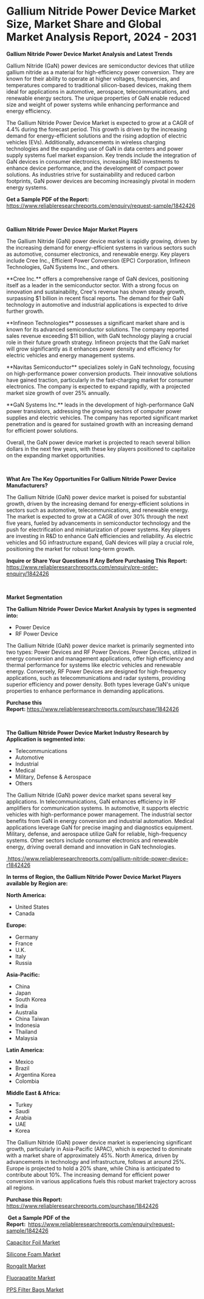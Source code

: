 <p><h1>Gallium Nitride Power Device Market Size, Market Share and Global Market Analysis Report, 2024 - 2031</h1></p><p><strong>Gallium Nitride Power Device Market Analysis and Latest Trends</strong></p>
<p><p>Gallium Nitride (GaN) power devices are semiconductor devices that utilize gallium nitride as a material for high-efficiency power conversion. They are known for their ability to operate at higher voltages, frequencies, and temperatures compared to traditional silicon-based devices, making them ideal for applications in automotive, aerospace, telecommunications, and renewable energy sectors. The unique properties of GaN enable reduced size and weight of power systems while enhancing performance and energy efficiency.</p><p>The Gallium Nitride Power Device Market is expected to grow at a CAGR of 4.4% during the forecast period. This growth is driven by the increasing demand for energy-efficient solutions and the rising adoption of electric vehicles (EVs). Additionally, advancements in wireless charging technologies and the expanding use of GaN in data centers and power supply systems fuel market expansion. Key trends include the integration of GaN devices in consumer electronics, increasing R&D investments to enhance device performance, and the development of compact power solutions. As industries strive for sustainability and reduced carbon footprints, GaN power devices are becoming increasingly pivotal in modern energy systems.</p></p>
<p><strong>Get a Sample PDF of the Report:&nbsp;</strong> <a href="https://www.reliableresearchreports.com/enquiry/request-sample/1842426?utm_campaign=1424&utm_medium=2&utm_source=Github&utm_content=ia&utm_term=16102024&utm_id=gallium-nitride-power-device">https://www.reliableresearchreports.com/enquiry/request-sample/1842426</a></p>
<p>&nbsp;</p>
<p><strong>Gallium Nitride Power Device Major Market Players</strong></p>
<p><p>The Gallium Nitride (GaN) power device market is rapidly growing, driven by the increasing demand for energy-efficient systems in various sectors such as automotive, consumer electronics, and renewable energy. Key players include Cree Inc., Efficient Power Conversion (EPC) Corporation, Infineon Technologies, GaN Systems Inc., and others.</p><p>**Cree Inc.** offers a comprehensive range of GaN devices, positioning itself as a leader in the semiconductor sector. With a strong focus on innovation and sustainability, Cree's revenue has shown steady growth, surpassing $1 billion in recent fiscal reports. The demand for their GaN technology in automotive and industrial applications is expected to drive further growth.</p><p>**Infineon Technologies** possesses a significant market share and is known for its advanced semiconductor solutions. The company reported sales revenue exceeding $11 billion, with GaN technology playing a crucial role in their future growth strategy. Infineon projects that the GaN market will grow significantly as it enhances power density and efficiency for electric vehicles and energy management systems.</p><p>**Navitas Semiconductor** specializes solely in GaN technology, focusing on high-performance power conversion products. Their innovative solutions have gained traction, particularly in the fast-charging market for consumer electronics. The company is expected to expand rapidly, with a projected market size growth of over 25% annually.</p><p>**GaN Systems Inc.** leads in the development of high-performance GaN power transistors, addressing the growing sectors of computer power supplies and electric vehicles. The company has reported significant market penetration and is geared for sustained growth with an increasing demand for efficient power solutions.</p><p>Overall, the GaN power device market is projected to reach several billion dollars in the next few years, with these key players positioned to capitalize on the expanding market opportunities.</p></p>
<p>&nbsp;</p>
<p><strong>What Are The Key Opportunities For Gallium Nitride Power Device Manufacturers?</strong></p>
<p><p>The Gallium Nitride (GaN) power device market is poised for substantial growth, driven by the increasing demand for energy-efficient solutions in sectors such as automotive, telecommunications, and renewable energy. The market is expected to grow at a CAGR of over 30% through the next five years, fueled by advancements in semiconductor technology and the push for electrification and miniaturization of power systems. Key players are investing in R&D to enhance GaN efficiencies and reliability. As electric vehicles and 5G infrastructure expand, GaN devices will play a crucial role, positioning the market for robust long-term growth.</p></p>
<p><strong>Inquire or Share Your Questions If Any Before Purchasing This Report:</strong> <a href="https://www.reliableresearchreports.com/enquiry/pre-order-enquiry/1842426?utm_campaign=1424&utm_medium=2&utm_source=Github&utm_content=ia&utm_term=16102024&utm_id=gallium-nitride-power-device">https://www.reliableresearchreports.com/enquiry/pre-order-enquiry/1842426</a></p>
<p>&nbsp;</p>
<p><strong>Market Segmentation</strong></p>
<p><strong>The Gallium Nitride Power Device Market Analysis by types is segmented into:</strong></p>
<p><ul><li>Power Device</li><li>RF Power Device</li></ul></p>
<p><p>The Gallium Nitride (GaN) power device market is primarily segmented into two types: Power Devices and RF Power Devices. Power Devices, utilized in energy conversion and management applications, offer high efficiency and thermal performance for systems like electric vehicles and renewable energy. Conversely, RF Power Devices are designed for high-frequency applications, such as telecommunications and radar systems, providing superior efficiency and power density. Both types leverage GaN's unique properties to enhance performance in demanding applications.</p></p>
<p><strong>Purchase this Report:&nbsp;</strong><a href="https://www.reliableresearchreports.com/purchase/1842426?utm_campaign=1424&utm_medium=2&utm_source=Github&utm_content=ia&utm_term=16102024&utm_id=gallium-nitride-power-device">https://www.reliableresearchreports.com/purchase/1842426</a></p>
<p>&nbsp;</p>
<p><strong>The Gallium Nitride Power Device Market Industry Research by Application is segmented into:</strong></p>
<p><ul><li>Telecommunications</li><li>Automotive</li><li>Industrial</li><li>Medical</li><li>Military, Defense & Aerospace</li><li>Others</li></ul></p>
<p><p>The Gallium Nitride (GaN) power device market spans several key applications. In telecommunications, GaN enhances efficiency in RF amplifiers for communication systems. In automotive, it supports electric vehicles with high-performance power management. The industrial sector benefits from GaN in energy conversion and industrial automation. Medical applications leverage GaN for precise imaging and diagnostics equipment. Military, defense, and aerospace utilize GaN for reliable, high-frequency systems. Other sectors include consumer electronics and renewable energy, driving overall demand and innovation in GaN technologies.</p></p>
<p><a href="https://www.reliableresearchreports.com/gallium-nitride-power-device-r1842426?utm_campaign=1424&utm_medium=2&utm_source=Github&utm_content=ia&utm_term=16102024&utm_id=gallium-nitride-power-device">&nbsp;https://www.reliableresearchreports.com/gallium-nitride-power-device-r1842426</a></p>
<p><strong>In terms of Region, the Gallium Nitride Power Device Market Players available by Region are:</strong></p>
<p>
    <p> <strong> North America: </strong>
        <ul>
            <li>United States</li>
            <li>Canada</li>
        </ul>
        </p> 
    <p> <strong> Europe: </strong>
        <ul>
            <li>Germany</li>
            <li>France</li>
            <li>U.K.</li>
            <li>Italy</li>
            <li>Russia</li>
        </ul>
        </p> 
    <p> <strong> Asia-Pacific: </strong>
        <ul>
            <li>China</li>
            <li>Japan</li>
            <li>South Korea</li>
            <li>India</li>
            <li>Australia</li>
            <li>China Taiwan</li>
            <li>Indonesia</li>
            <li>Thailand</li>
            <li>Malaysia</li>
        </ul>
        </p> 
    <p> <strong> Latin America: </strong>
        <ul>
            <li>Mexico</li>
            <li>Brazil</li>
            <li>Argentina Korea</li>
            <li>Colombia</li>
        </ul>
        </p> 
    <p> <strong> Middle East & Africa: </strong>
        <ul>
            <li>Turkey</li>
            <li>Saudi</li>
            <li>Arabia</li>
            <li>UAE</li>
            <li>Korea</li>
        </ul>
    </p>
    </p>
<p><p>The Gallium Nitride (GaN) power device market is experiencing significant growth, particularly in Asia-Pacific (APAC), which is expected to dominate with a market share of approximately 45%. North America, driven by advancements in technology and infrastructure, follows at around 25%. Europe is projected to hold a 20% share, while China is anticipated to contribute about 10%. The increasing demand for efficient power conversion in various applications fuels this robust market trajectory across all regions.</p></p>
<p><strong>Purchase this Report: </strong><a href="https://www.reliableresearchreports.com/purchase/1842426?utm_campaign=1424&utm_medium=2&utm_source=Github&utm_content=ia&utm_term=16102024&utm_id=gallium-nitride-power-device">https://www.reliableresearchreports.com/purchase/1842426</a></p>
<p>&nbsp;<strong>Get a Sample PDF of the Report:&nbsp;&nbsp;</strong><a href="https://www.reliableresearchreports.com/enquiry/request-sample/1842426?utm_campaign=1424&utm_medium=2&utm_source=Github&utm_content=ia&utm_term=16102024&utm_id=gallium-nitride-power-device">https://www.reliableresearchreports.com/enquiry/request-sample/1842426</a></p>
<p><strong></strong></p>
<p><p><a href="https://www.linkedin.com/pulse/capacitor-foil-market-evolution-key-trends-regional-dynamics-i9z9e?utm_campaign=1424&utm_medium=2&utm_source=Github&utm_content=ia&utm_term=16102024&utm_id=gallium-nitride-power-device">Capacitor Foil Market</a></p><p><a href="https://www.linkedin.com/pulse/silicone-foam-market-penetration-strategies-untapped-markets-vvkze?utm_campaign=1424&utm_medium=2&utm_source=Github&utm_content=ia&utm_term=16102024&utm_id=gallium-nitride-power-device">Silicone Foam Market</a></p><p><a href="https://www.linkedin.com/pulse/rongalit-market-evolution-future-outlook-forecasting-industry-rjare?utm_campaign=1424&utm_medium=2&utm_source=Github&utm_content=ia&utm_term=16102024&utm_id=gallium-nitride-power-device">Rongalit Market</a></p><p><a href="https://www.linkedin.com/pulse/fluorapatite-market-overview-forecast-2024-2031-detailed-ak2te?utm_campaign=1424&utm_medium=2&utm_source=Github&utm_content=ia&utm_term=16102024&utm_id=gallium-nitride-power-device">Fluorapatite Market</a></p><p><a href="https://www.linkedin.com/pulse/pps-filter-bags-market-essentials-key-players-demand-1ushe?utm_campaign=1424&utm_medium=2&utm_source=Github&utm_content=ia&utm_term=16102024&utm_id=gallium-nitride-power-device">PPS Filter Bags Market</a></p></p>